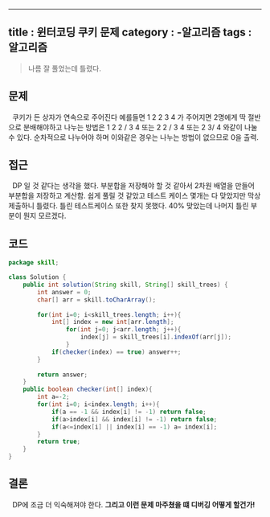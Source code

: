 
---
title : 윈터코딩 쿠키 문제
category :
-알고리즘
tags : 알고리즘
---


> 나름 잘 풀었는데 틀렸다.

<!-- more -->

## 문제
&nbsp; 쿠키가 든 상자가 연속으로 주어진다
예를들면 1 2 2 3 4 가 주어지면
2명에게 딱 절반으로 분배해야하고
나누는 방법은 1 2 2 / 3 4 또는 2 2 / 3 4
또는 2 3/ 4 와같이 나눌 수 있다. 순차적으로 나누어야 하며 이와같은 경우는 나누는 방법이 없으므로 0을 출력.

## 접근
&nbsp; DP 일 것 같다는 생각을 했다.
부분합을 저장해야 할 것 같아서 2차원 배열을 만들어 부분합을 저장하고 계산함. 쉽게 풀릴 것 같았고 테스트 케이스 몇개는 다 맞았지만 막상 제출하니 틀렸다.
틀린 테스트케이스 또한 찾지 못했다. 40% 맞았는데 나머지 틀린 부분이 뭔지 모르겠다.


## 코드
```java
package skill;

class Solution {
    public int solution(String skill, String[] skill_trees) {
        int answer = 0;
        char[] arr = skill.toCharArray();
        
        for(int i=0; i<skill_trees.length; i++){
        	int[] index = new int[arr.length];
        		for(int j=0; j<arr.length; j++){
        			index[j] = skill_trees[i].indexOf(arr[j]);
        		}
        	if(checker(index) == true) answer++;
        }
        
        return answer;
    }
    public boolean checker(int[] index){
    	int a=-2; 
    	for(int i=0; i<index.length; i++){
    		if(a == -1 && index[i] != -1) return false;
    		if(a>index[i] && index[i] != -1) return false;
    		if(a<=index[i] || index[i] == -1) a= index[i];
    	}
    	return true;
    }
}
```
## 결론

&nbsp; DP에 조금 더 익숙해져야 한다.
**그리고 이런 문제 마주쳤을 떄 디버깅 어떻게 할건가!**

